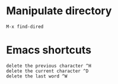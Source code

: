 # Manipulate directory

    M-x find-dired

# Emacs shortcuts

    delete the previous character ^H 
    delete the current character ^D
    delete the last word ^W
